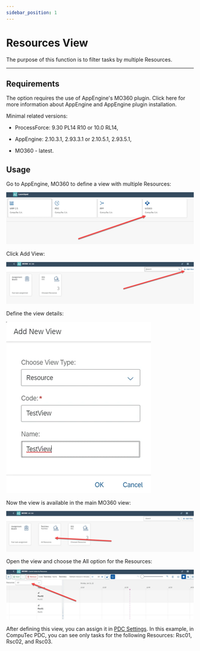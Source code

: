 ```yaml
---
sidebar_position: 1
---
```


# Resources View

The purpose of this function is to filter tasks by multiple Resources.

---

## Requirements

The option requires the use of AppEngine's MO360 plugin. Click here<!-- TODO: Link --> for more information about AppEngine and AppEngine plugin installation.

Minimal related versions:

- ProcessForce: 9.30 PL14 R10 or 10.0 RL14,

- AppEngine: 2.10.3.1, 2.93.3.1 or 2.10.5.1, 2.93.5.1,

- MO360 - latest.

## Usage

Go to AppEngine, MO360 to define a view with multiple Resources:

![Main View](./media/resource-view/mo360-main-view.webp)

Click Add View:

![MO360 Add View](./media/resource-view/mo360-add-view.webp)

Define the view details:

![View Details](./media/resource-view/view-details.webp)

Now the view is available in the main MO360 view:

![New View](./media/resource-view/new-view.webp)

Open the view and choose the All option for the Resources:

![All Resources](./media/resource-view/all-resources.webp)

After defining this view, you can assign it in [PDC Settings](./pdc-settings.md).
In this example, in CompuTec PDC, you can see only tasks for the following Resources: Rsc01, Rsc02, and Rsc03.
